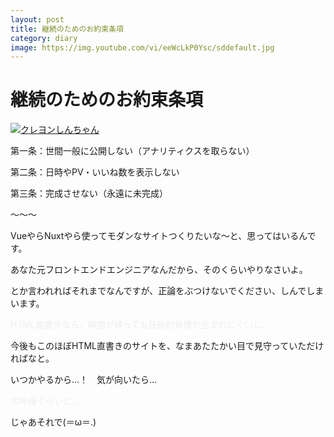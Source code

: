 ```yaml
---
layout: post
title: 継続のためのお約束条項
category: diary
image: https://img.youtube.com/vi/eeWcLkP0Ysc/sddefault.jpg
---
```


# 継続のためのお約束条項

<a href="https://youtu.be/eeWcLkP0Ysc" target="_blank"><img src="https://img.youtube.com/vi/eeWcLkP0Ysc/sddefault.jpg" alt="クレヨンしんちゃん"></a>

第一条：世間一般に公開しない（アナリティクスを取らない）

第二条：日時やPV・いいね数を表示しない

第三条：完成させない（永遠に未完成）

〜〜〜

VueやらNuxtやら使ってモダンなサイトつくりたいな〜と、思ってはいるんです。

あなた元フロントエンドエンジニアなんだから、そのくらいやりなさいよ。

とか言われればそれまでなんですが、正論をぶつけないでください、しんでしまいます。

<span style="color: #eee">HTML直書きなら、時間が経っても技術的負債が生まれにくいし…</span>

今後もこのほぼHTML直書きのサイトを、なまあたたかい目で見守っていただければなと。

いつかやるから…！　気が向いたら…

<span style="color: #eee">10年後くらいに…</span>

じゃあそれで(＝ω＝.)